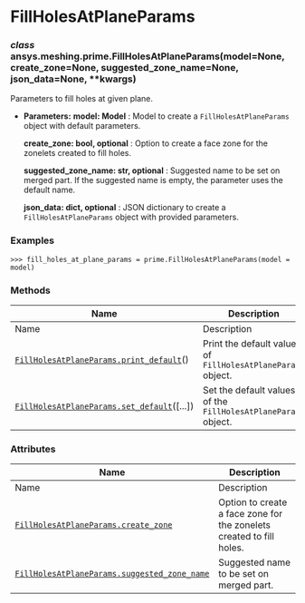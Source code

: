 # FillHolesAtPlaneParams

<a id="ansys.meshing.prime.FillHolesAtPlaneParams"></a>

### *class* ansys.meshing.prime.FillHolesAtPlaneParams(model=None, create_zone=None, suggested_zone_name=None, json_data=None, \*\*kwargs)

Parameters to fill holes at given plane.

* **Parameters:**
  **model: Model**
  : Model to create a `FillHolesAtPlaneParams` object with default parameters.

  **create_zone: bool, optional**
  : Option to create a face zone for the zonelets created to fill holes.

  **suggested_zone_name: str, optional**
  : Suggested name to be set on merged part. If the suggested name is empty, the parameter uses the default name.

  **json_data: dict, optional**
  : JSON dictionary to create a `FillHolesAtPlaneParams` object with provided parameters.

### Examples

```pycon
>>> fill_holes_at_plane_params = prime.FillHolesAtPlaneParams(model = model)
```

<!-- !! processed by numpydoc !! -->

### Methods

| Name | Description |
|--------------------------------------------------------------------------------------------------------------------------------------------------------------------|----------------------------------------------------------------|
| Name | Description |
| [`FillHolesAtPlaneParams.print_default`](ansys.meshing.prime.FillHolesAtPlaneParams.print_default.md#ansys.meshing.prime.FillHolesAtPlaneParams.print_default)()   | Print the default values of `FillHolesAtPlaneParams` object.   |
| [`FillHolesAtPlaneParams.set_default`](ansys.meshing.prime.FillHolesAtPlaneParams.set_default.md#ansys.meshing.prime.FillHolesAtPlaneParams.set_default)([...])    | Set the default values of the `FillHolesAtPlaneParams` object. |

### Attributes

| Name | Description |
|----------------------------------------------------------------------------------------------------------------------------------------------------------------------------------|------------------------------------------------------------------------|
| Name | Description |
| [`FillHolesAtPlaneParams.create_zone`](ansys.meshing.prime.FillHolesAtPlaneParams.create_zone.md#ansys.meshing.prime.FillHolesAtPlaneParams.create_zone)                         | Option to create a face zone for the zonelets created to fill holes.   |
| [`FillHolesAtPlaneParams.suggested_zone_name`](ansys.meshing.prime.FillHolesAtPlaneParams.suggested_zone_name.md#ansys.meshing.prime.FillHolesAtPlaneParams.suggested_zone_name) | Suggested name to be set on merged part.                               |
<!-- vale on -->